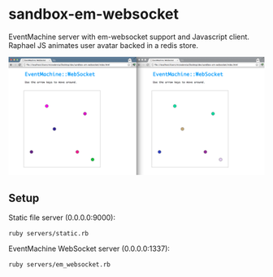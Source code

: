 sandbox-em-websocket
====================

EventMachine server with em-websocket support and Javascript client.
Raphael JS animates user avatar backed in a redis store.

![Players](http://github.com/nicovalencia/sandbox-em-websocket/raw/master/screen-shot.png "Players")

Setup
-----

Static file server (0.0.0.0:9000):

    ruby servers/static.rb

EventMachine WebSocket server (0.0.0.0:1337):

    ruby servers/em_websocket.rb

